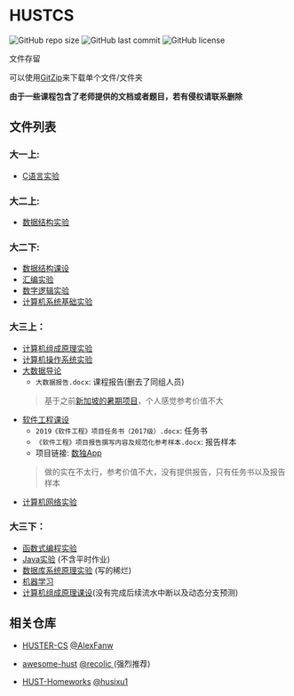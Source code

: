 # HUSTCS

![GitHub repo size](https://img.shields.io/github/repo-size/HUSTERGS/HUSTCS?style=flat-square)
![GitHub last commit](https://img.shields.io/github/last-commit/HUSTERGS/HUSTCS?style=flat-square)
![GitHub license](https://img.shields.io/github/license/HUSTERGS/HUSTCS?style=flat-square)

文件存留

可以使用[GitZip](http://kinolien.github.io/gitzip/)来下载单个文件/文件夹

**由于一些课程包含了老师提供的文档或者题目，若有侵权请联系删除**

## 文件列表
### 大一上:
- [C语言实验](https://github.com/HUSTERGS/HUSTCS/tree/master/C%E8%AF%AD%E8%A8%80%E5%AE%9E%E9%AA%8C)

### 大二上:
- [数据结构实验](https://github.com/HUSTERGS/HUSTCS/tree/master/%E6%95%B0%E6%8D%AE%E7%BB%93%E6%9E%84%E5%AE%9E%E9%AA%8C)

### 大二下:
- [数据结构课设](https://github.com/HUSTERGS/HUSTCS/tree/master/%E6%95%B0%E6%8D%AE%E7%BB%93%E6%9E%84%E8%AF%BE%E8%AE%BE)
- [汇编实验](https://github.com/HUSTERGS/HUSTCS/tree/master/%E6%B1%87%E7%BC%96)
- [数字逻辑实验](https://github.com/HUSTERGS/HUSTCS/tree/master/%E6%95%B0%E5%AD%97%E9%80%BB%E8%BE%91)
- [计算机系统基础实验](https://github.com/HUSTERGS/HUSTCS/tree/master/%E8%AE%A1%E7%AE%97%E6%9C%BA%E7%B3%BB%E7%BB%9F%E5%9F%BA%E7%A1%80)


### 大三上：
- [计算机组成原理实验](https://github.com/HUSTERGS/HUSTCS/tree/master/%E8%AE%A1%E7%AE%97%E6%9C%BA%E7%BB%84%E6%88%90%E5%8E%9F%E7%90%86)
- [计算机操作系统实验](https://github.com/HUSTERGS/HUSTCS/tree/master/%E8%AE%A1%E7%AE%97%E6%9C%BA%E6%93%8D%E4%BD%9C%E7%B3%BB%E7%BB%9F%E5%AE%9E%E9%AA%8C)
- [大数据导论]([https://github.com/HUSTERGS/HUSTCS/tree/master/%E5%A4%A7%E6%95%B0%E6%8D%AE%E5%AF%BC%E8%AE%BA](https://github.com/HUSTERGS/HUSTCS/tree/master/大数据导论))
  * `大数据报告.docx`: 课程报告(删去了同组人员)
  > 基于之前[新加坡的暑期项目](https://github.com/Langford-tang/University-Logo-Deep-Learning-Community-Detection)，个人感觉参考价值不大
- [软件工程课设](https://github.com/HUSTERGS/SoftwareEngineeringProject/)
  * `2019《软件工程》项目任务书（2017级）.docx`: 任务书
  * `《软件工程》项目报告撰写内容及规范化参考样本.docx`: 报告样本
  * 项目链接: [数独App](https://github.com/HUSTERGS/SoftwareEngineeringProject)
  > 做的实在不太行，参考价值不大，没有提供报告，只有任务书以及报告样本
- [计算机网络实验](https://github.com/HUSTERGS/Computer_Network)

### 大三下：
- [函数式编程实验](https://github.com/HUSTERGS/SML_HUST)
- [Java实验](https://github.com/HUSTERGS/Java_HUST) (不含平时作业)
- [数据库系统原理实验](https://github.com/HUSTERGS/Database_HUST) (写的稀烂)
- [机器学习](https://github.com/HUSTERGS/ML_HUST/)
- [计算机组成原理课设]([https://github.com/HUSTERGS/HUSTCS/tree/master/%E8%AE%A1%E7%AE%97%E6%9C%BA%E7%BB%84%E6%88%90%E5%8E%9F%E7%90%86%E8%AF%BE%E8%AE%BE](https://github.com/HUSTERGS/HUSTCS/tree/master/计算机组成原理课设))(没有完成后续流水中断以及动态分支预测)

## 相关仓库

- [HUSTER-CS](https://github.com/AlexFanw/HUSTER-CS) [@AlexFanw](https://github.com/AlexFanw/)

- [awesome-hust](https://github.com/recolic/awesome-hust) [@recolic ](https://github.com/recolic/) (强烈推荐)

- [HUST-Homeworks](https://github.com/husixu1/HUST-Homeworks) [@husixu1](https://github.com/husixu1)

